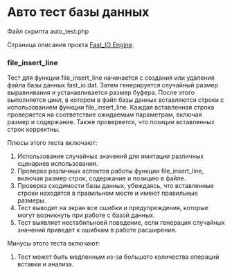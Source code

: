 # Авто тест базы данных


Файл скрипта auto_test.php

Страница описания прокта [Fast_IO Engine](https://github.com/commeta/fast_io).


### file_insert_line

Тест для функции file_insert_line начинается с создания или удаления файла базы данных fast_io.dat. Затем генерируется случайный размер выравнивания и устанавливается размер буфера. После этого выполняется цикл, в котором в файл базы данных вставляются строки с использованием функции file_insert_line. Каждая вставленная строка проверяется на соответствие ожидаемым параметрам, включая размер и содержание. Также проверяется, что позиции вставленных строк корректны.

Плюсы этого теста включают:
1. Использование случайных значений для имитации различных сценариев использования.
2. Проверка различных аспектов работы функции file_insert_line, включая размер строк, содержание и позицию в файле.
3. Проверка сходимости базы данных, убеждаясь, что вставленные строки находятся в правильном месте и имеют правильные размеры.
4. Тест выводит на экран все ошибки и предупреждения, которые могут возникнуть при работе с базой данных.
5. Тест выявляет нестабильноей поведение, если генерация случайных значений приведет к ошибкам в работе расширения.


Минусы этого теста включают:
1. Тест может быть медленным из-за большого количества операций вставки и анализа.
